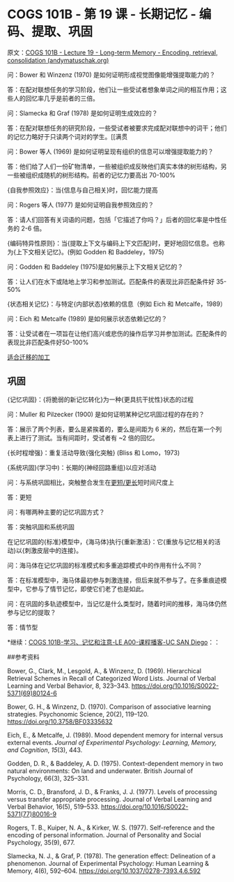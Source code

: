 # COGS 101B - 第 19 课 - 长期记忆 - 编码、提取、巩固

原文：[COGS 101B - Lecture 19 - Long-term Memory - Encoding, retrieval, consolidation (andymatuschak.org)](https://notes.andymatuschak.org/zpMk3nkuwxsF4ddm6FmXN8idvMro5mcGW6x)

问：Bower 和 Winzenz (1970) 是如何证明形成视觉图像能增强提取能力的？

答：在配对联想任务的学习阶段，他们让一些受试者想象单词之间的相互作用；这些人的回忆率几乎是前者的三倍。

问：Slamecka 和 Graf (1978) 是如何证明生成效应的？

答：在配对联想任务的研究阶段，一些受试者被要求完成配对联想中的词干；他们的记忆力略好于只读两个词对的学生。[[满贯

问：Bower 等人 (1969) 是如何证明呈现有组织的信息可以增强提取能力的？

答：他们给了人们一份矿物清单，一些被组织成反映他们真实本体的树形结构，另一些被组织成随机的树形结构。前者的记忆力要高出 70-100%

{自我参照效应}：当{信息与自己相关}时，回忆能力提高

问：Rogers 等人 (1977) 是如何证明自我参照效应的？

答：请人们回答有关词语的问题，包括「它描述了你吗？」后者的回忆率是中性任务的 2-6 倍。

{编码特异性原则}：当{提取上下文与编码上下文匹配}时，更好地回忆信息。也称为{上下文相关记忆}。(例如 Godden 和 Baddeley，1975)

问：Godden 和 Baddeley (1975)是如何展示上下文相关记忆的？

答：让人们在水下或陆地上学习和参加测试。匹配条件的表现比非匹配条件好 35-50%

{状态相关记忆}：与特定{内部状态}依赖的信息（例如 Eich 和 Metcalfe，1989）

问：Eich 和 Metcalfe (1989) 是如何展示状态依赖记忆的？

答：让受试者在一项旨在让他们高兴或悲伤的操作后学习并参加测试。匹配条件的表现比非匹配条件好50-100%

[适合迁移的加工](https://notes.andymatuschak.org/zgNZJ2DNTzbNNriAGHjbKTowViNr6yCuk6D)

## 巩固

{记忆巩固}：{将脆弱的新记忆转化}为一种{更具抗干扰性}状态的过程

问：Muller 和 Pilzecker (1900) 是如何证明某种记忆巩固过程的存在的？

答：展示了两个列表，要么是紧挨着的，要么是间距为 6 米的，然后在第一个列表上进行了测试。当有间距时，受试者有 ~2 倍的回忆。

{长时程增强}：重复活动导致{强化突触} (Bliss 和 Lomo，1973)

{系统巩固}(学习中)：长期的{神经回路重组}以应对活动

问：与系统巩固相比，突触整合发生在[更短/更长](https://notes.andymatuschak.org/zpMk3nkuwxsF4ddm6FmXN8idvMro5mcGW6x)短时间尺度上

答：更短

问：有哪两种主要的记忆巩固方式？

答：突触巩固和系统巩固

在记忆巩固的{标准}模型中，{海马体}执行{重新激活}：它{重放与记忆相关的活动}以{刺激皮层中的连接}。

问：海马体在记忆巩固的标准模式和多重追踪模式中的作用有什么不同？

答：在标准模型中，海马体最初参与刺激连接，但后来就不参与了。在多重痕迹模型中，它参与了情节记忆，即使它们老了也是如此。

问：在巩固的多轨迹模型中，当记忆是什么类型时，随着时间的推移，海马体仍然参与记忆的提取？

答：情节型

*继续：[COGS 101B-学习、记忆和注意-LE A00-课程播客-UC SAN Diego](https://podcast.ucsd.edu/watch/wi18/cogs101b_a00/19)：：

##参考资料

Bower, G., Clark, M., Lesgold, A., & Winzenz, D. (1969). Hierarchical Retrieval Schemes in Recall of Categorized Word Lists. Journal of Verbal Learning and Verbal Behavior, 8, 323–343. https://doi.org/10.1016/S0022-5371(69)80124-6

Bower, G. H., & Winzenz, D. (1970). Comparison of associative learning strategies. Psychonomic Science, 20(2), 119–120. https://doi.org/10.3758/BF03335632

Eich, E., & Metcalfe, J. (1989). Mood dependent memory for internal versus external events. *Journal of Experimental Psychology: Learning, Memory, and Cognition*, *15*(3), 443.

Godden, D. R., & Baddeley, A. D. (1975). Context-dependent memory in two natural environments: On land and underwater. British Journal of Psychology, 66(3), 325–331.

Morris, C. D., Bransford, J. D., & Franks, J. J. (1977). Levels of processing versus transfer appropriate processing. Journal of Verbal Learning and Verbal Behavior, 16(5), 519–533. https://doi.org/10.1016/S0022-5371(77)80016-9

Rogers, T. B., Kuiper, N. A., & Kirker, W. S. (1977). Self-reference and the encoding of personal information. Journal of Personality and Social Psychology, 35(9), 677.

Slamecka, N. J., & Graf, P. (1978). The generation effect: Delineation of a phenomenon. Journal of Experimental Psychology: Human Learning & Memory, 4(6), 592–604. https://doi.org/10.1037/0278-7393.4.6.592